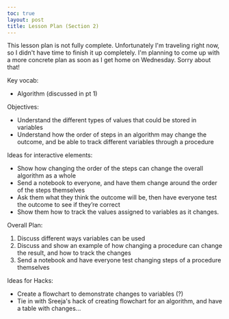 ```yaml
---
toc: true
layout: post
title: Lesson Plan (Section 2)
---
```


This lesson plan is not fully complete. Unfortunately I'm traveling right now, so I didn't have time to finish it up completely. I'm planning to come up with a more concrete plan as soon as I get home on Wednesday. Sorry about that!

Key vocab:
 - Algorithm (discussed in pt 1)

Objectives: 

- Understand the different types of values that could be stored in variables 
- Understand how the order of steps in an algorithm may change the outcome, and be able to track different variables through a procedure

Ideas for interactive elements:

- Show how changing the order of the steps can change the overall algorithm as a whole
- Send a notebook to everyone, and have them change around the order of the steps themselves
- Ask them what they think the outcome will be, then have everyone test the outcome to see if they’re correct
- Show them how to track the values assigned to variables as it changes.


Overall Plan: 
1) Discuss different ways variables can be used
2) Discuss and show an example of how changing a procedure can change the result, and how to track the changes 
3) Send a notebook and have everyone test changing steps of a procedure themselves

Ideas for Hacks: 
- Create a flowchart to demonstrate changes to variables (?)
- Tie in with Sreeja's hack of creating flowchart for an algorithm, and have a table with changes...
